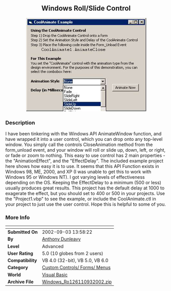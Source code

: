 ﻿<div align="center">

## Windows Roll/Slide Control

<img src="PIC200293147226226.jpg">
</div>

### Description

I have been tinkering with the Windows API AnimateWindow function, and have wrapped it into a user control, which you can drop onto any top-level window. You simply call the controls CloseAnimation method from the form_unload event, and your window will roll or slide up, down, left, or right, or fade or zoom to nothing. This easy to use control has 2 main properties - the "AnimationEffect", and the "EffectDelay". The included example project here shows how easy it is to use. It seems that this API Function exists in Windows 98, ME, 2000, and XP (I was unable to get this to work with Windows 95 or Windows NT). I got varying levels of effectiveness depending on the OS. Keeping the EffectDelay to a minimum (500 or less) usually produces great results. This project has the default delay at 1000 to exagerate the effect, but you should set to 400 or 500 in your projects. Use the "Project1.vbp" to see the example, or include the CoolAnimate.ctl in your project to just use the user control. Hope this is helpful to some of you.
 
### More Info
 


<span>             |<span>
---                |---
**Submitted On**   |2002-09-03 13:58:22
**By**             |[Anthony Dunleavy](https://github.com/Planet-Source-Code/PSCIndex/blob/master/ByAuthor/anthony-dunleavy.md)
**Level**          |Advanced
**User Rating**    |5.0 (10 globes from 2 users)
**Compatibility**  |VB 4\.0 \(32\-bit\), VB 5\.0, VB 6\.0
**Category**       |[Custom Controls/ Forms/  Menus](https://github.com/Planet-Source-Code/PSCIndex/blob/master/ByCategory/custom-controls-forms-menus__1-4.md)
**World**          |[Visual Basic](https://github.com/Planet-Source-Code/PSCIndex/blob/master/ByWorld/visual-basic.md)
**Archive File**   |[Windows\_Ro126110932002\.zip](https://github.com/Planet-Source-Code/anthony-dunleavy-windows-roll-slide-control__1-38631/archive/master.zip)








